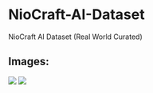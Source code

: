 # NioCraft-AI-Dataset
NioCraft AI Dataset (Real World Curated)

## Images:
![](https://raw.githubusercontent.com/AhmedRaja1/NioCraft-AI-Dataset/main/Sample%20Image.jpg)
![](https://raw.githubusercontent.com/AhmedRaja1/NioCraft-AI-Dataset/main/Sample%20model_texture.png)
